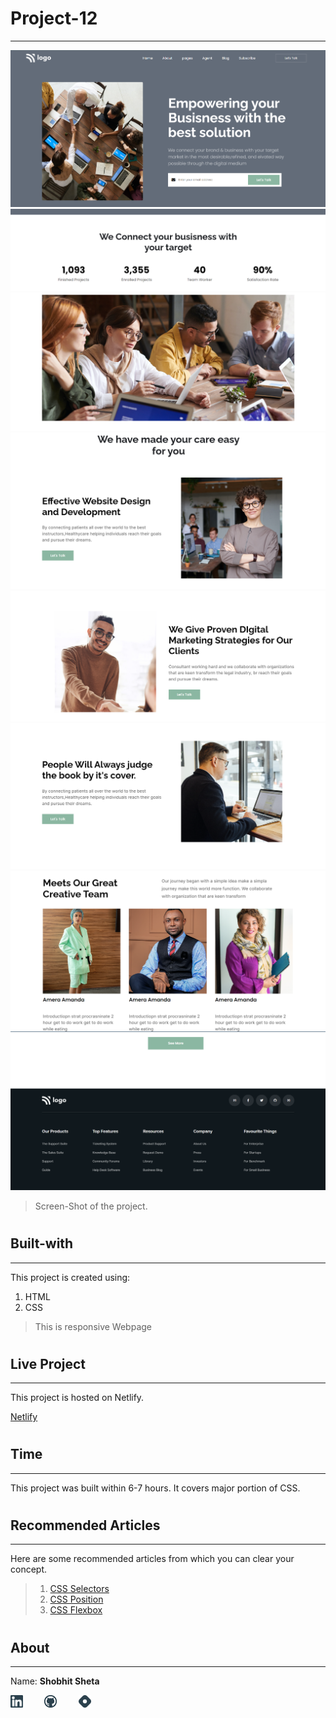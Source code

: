 # Project-12
---


![image](./screen-shots/01.png)
![image](./screen-shots/02.png)
![image](./screen-shots/03.png)
![image](./screen-shots/04.png)
![image](./screen-shots/05.png)
![image](./screen-shots/06.png)
![image](./screen-shots/07.png)
![image](./screen-shots/08.png)


> Screen-Shot of the project.

#

## Built-with
---

This project is created using:

 1. HTML
 2. CSS

> This is responsive Webpage

#

## Live Project
---

This project is hosted on Netlify.

[Netlify](https://shobhits-live-project-12.netlify.app/)

#

## Time
---

This project was built within 6-7 hours. It covers major portion of CSS.

#

## Recommended Articles
---

Here are some recommended articles from which you can clear your concept.

> 1. [CSS Selectors](https://shobhitsheta.hashnode.dev/css-selector)
> 2. [CSS Position](https://shobhitsheta.hashnode.dev/css-position)
> 3. [CSS Flexbox](https://shobhitsheta.hashnode.dev/all-about-flexbox)

#

## About
---

Name: **Shobhit Sheta**

<a href="https://www.linkedin.com/in/shobhit-sheta-572b16209/" rel="some text"><img src="./readme/linkedin-svgrepo-com.svg" alt="" style="width: 4%;margin-right: 6%"></a> <a href="https://github.com/shobhit-sheta/live-project-12" rel="some text"><img src="./readme/github-svgrepo-com.svg" alt="" style="width: 4%;margin-right: 6%"></a> <a href="https://shobhitsheta.hashnode.dev/" rel="some text"><img src="./readme/hashnode-icon-svgrepo-com.svg" alt="" style="width: 4%"></a>